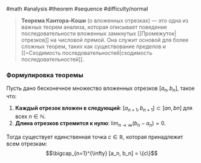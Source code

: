 #math #analysis
#theorem #sequence 
#difficulty/normal 
>**Теорема Кантора–Коши** (о вложенных отрезках) — это одна из важных теорем анализа, которая описывает поведение последовательности вложенных замкнутых [[Промежуток|отрезков]] на числовой прямой. Она служит основой для более сложных теорем, таких как существование пределов и [[~Сходимость последовательностей|сходимость последовательностей]].

### Формулировка теоремы
Пусть дано бесконечное множество вложенных отрезков $[a_{n},b_{n}]$, такое что:
1. **Каждый отрезок вложен в следующий**: $[a_{n+1},b_{n+1}] \subset [an,bn]$ для всех $n \in \mathbb{N}$.
3. **Длина отрезков стремится к нулю**: $\lim_{n \to \infty} (b_n - a_n) = 0$.

Тогда существует единственная точка $c \in \mathbb{R}$, которая принадлежит всем отрезкам:
$$\bigcap_{n=1}^{\infty} [a_n, b_n] = \{c\}$$